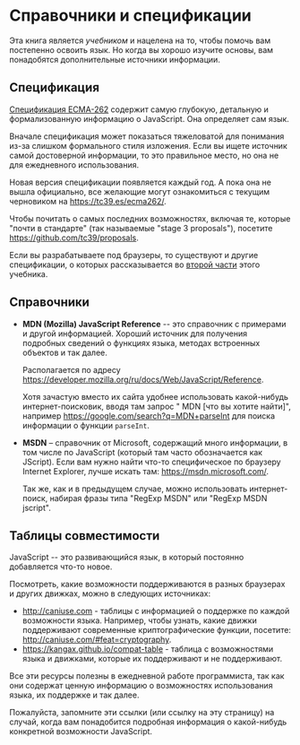 # Справочники и спецификации

Эта книга является *учебником* и нацелена на то, чтобы помочь вам постепенно освоить язык. Но когда вы хорошо изучите
основы, вам понадобятся дополнительные источники информации.

## Спецификация

[Спецификация ECMA-262](https://www.ecma-international.org/publications/standards/Ecma-262.htm) содержит самую глубокую,
детальную и формализованную информацию о JavaScript. Она определяет сам язык.

Вначале спецификация может показаться тяжеловатой для понимания из-за слишком формального стиля изложения. Если вы ищете
источник самой достоверной информации, то это правильное место, но она не для ежедневного использования.

Новая версия спецификации появляется каждый год. А пока она не вышла официально, все желающие могут ознакомиться с
текущим черновиком на <https://tc39.es/ecma262/>.

Чтобы почитать о самых последних возможностях, включая те, которые "почти в стандарте" (так называемые "stage 3
proposals"), посетите <https://github.com/tc39/proposals>.

Если вы разрабатываете под браузеры, то существуют и другие спецификации, о которых рассказывается
во [второй части](info:browser-environment) этого учебника.

## Справочники

- **MDN (Mozilla) JavaScript Reference** -- это справочник с примерами и другой информацией. Хороший источник для
  получения подробных сведений о функциях языка, методах встроенных объектов и так далее.

  Располагается по адресу <https://developer.mozilla.org/ru/docs/Web/JavaScript/Reference>.

  Хотя зачастую вместо их сайта удобнее использовать какой-нибудь интернет-поисковик, вводя там запрос "
  MDN [что вы хотите найти]", например <https://google.com/search?q=MDN+parseInt> для поиска информации о
  функции `parseInt`.


- **MSDN** – справочник от Microsoft, содержащий много информации, в том числе по JavaScript (который там часто
  обозначается как JScript). Если вам нужно найти что-то специфическое по браузеру Internet Explorer, лучше искать
  там: <https://msdn.microsoft.com/>.

  Так же, как и в предыдущем случае, можно использовать интернет-поиск, набирая фразы типа "RegExp MSDN" или "RegExp
  MSDN jscript".

## Таблицы совместимости

JavaScript -- это развивающийся язык, в который постоянно добавляется что-то новое.

Посмотреть, какие возможности поддерживаются в разных браузерах и других движках, можно в следующих источниках:

- <http://caniuse.com> - таблицы с информацией о поддержке по каждой возможности языка. Например, чтобы узнать, какие
  движки поддерживают современные криптографические функции, посетите: <http://caniuse.com/#feat=cryptography>.
- <https://kangax.github.io/compat-table> - таблица с возможностями языка и движками, которые их поддерживают и не
  поддерживают.

Все эти ресурсы полезны в ежедневной работе программиста, так как они содержат ценную информацию о возможностях
использования языка, их поддержке и так далее.

Пожалуйста, запомните эти ссылки (или ссылку на эту страницу) на случай, когда вам понадобится подробная информация о
какой-нибудь конкретной возможности JavaScript.
